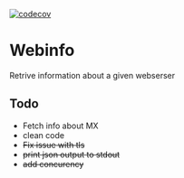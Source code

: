 [![codecov](https://codecov.io/github/vgauthier/webinfo/graph/badge.svg?token=l1QTyO4xjx)](https://codecov.io/github/vgauthier/webinfo)

# Webinfo

Retrive information about a given webserser 

## Todo 
* Fetch info about MX
* clean code 
* ~~Fix issue with tls~~
* ~~print json output to stdout~~
* ~~add concurency~~